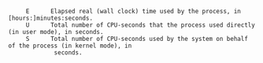          E      Elapsed real (wall clock) time used by the process, in [hours:]minutes:seconds.
         U      Total number of CPU-seconds that the process used directly (in user mode), in seconds.
         S      Total number of CPU-seconds used by the system on behalf of the process (in kernel mode), in
                 seconds.
